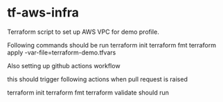 # tf-aws-infra

Terraform script to set up AWS VPC for demo profile.

Following commands should be run
terraform init 
terraform fmt 
terraform apply -var-file=terraform-demo.tfvars   

Also setting up github actions workflow

this should trigger following actions when pull request is raised

terraform init 
terraform fmt 
terraform validate should run
